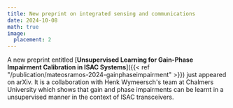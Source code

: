 ```yaml
---
title: New preprint on integrated sensing and communications
date: 2024-10-08
math: true
image:
  placement: 2
---
```


A new preprint entitled [**Unsupervised Learning for Gain-Phase Impairment Calibration in ISAC Systems**]({{< ref "/publication/mateosramos-2024-gainphaseimpairment" >}}) just appeared on arXiv. It is a collaboration with Henk Wymeersch's team at Chalmers University which shows that gain and phase impairments can be learnt in a unsupervised manner in the context of ISAC transceivers.

